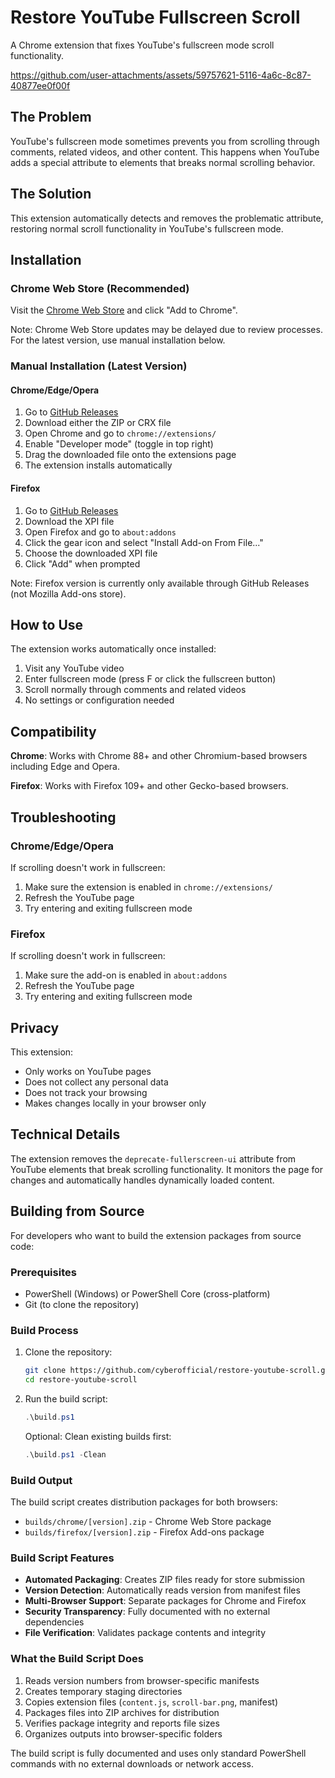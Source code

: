 # Restore YouTube Fullscreen Scroll

A Chrome extension that fixes YouTube's fullscreen mode scroll functionality.

https://github.com/user-attachments/assets/59757621-5116-4a6c-8c87-40877ee0f00f


## The Problem

YouTube's fullscreen mode sometimes prevents you from scrolling through comments, related videos, and other content. This happens when YouTube adds a special attribute to elements that breaks normal scrolling behavior.

## The Solution

This extension automatically detects and removes the problematic attribute, restoring normal scroll functionality in YouTube's fullscreen mode.

## Installation

### Chrome Web Store (Recommended)
Visit the [Chrome Web Store](https://chrome.google.com/webstore/detail/fpgafianbfgjhcdmghaoecfemndjpkbo) and click "Add to Chrome".

Note: Chrome Web Store updates may be delayed due to review processes. For the latest version, use manual installation below.

### Manual Installation (Latest Version)

#### Chrome/Edge/Opera
1. Go to [GitHub Releases](https://github.com/cyberofficial/restore-youtube-scroll/releases)
2. Download either the ZIP or CRX file
3. Open Chrome and go to `chrome://extensions/`
4. Enable "Developer mode" (toggle in top right)
5. Drag the downloaded file onto the extensions page
6. The extension installs automatically

#### Firefox
1. Go to [GitHub Releases](https://github.com/cyberofficial/restore-youtube-scroll/releases)
2. Download the XPI file
3. Open Firefox and go to `about:addons`
4. Click the gear icon and select "Install Add-on From File..."
5. Choose the downloaded XPI file
6. Click "Add" when prompted

Note: Firefox version is currently only available through GitHub Releases (not Mozilla Add-ons store).

## How to Use

The extension works automatically once installed:
1. Visit any YouTube video
2. Enter fullscreen mode (press F or click the fullscreen button)
3. Scroll normally through comments and related videos
4. No settings or configuration needed

## Compatibility

**Chrome**: Works with Chrome 88+ and other Chromium-based browsers including Edge and Opera.

**Firefox**: Works with Firefox 109+ and other Gecko-based browsers.

## Troubleshooting

### Chrome/Edge/Opera
If scrolling doesn't work in fullscreen:
1. Make sure the extension is enabled in `chrome://extensions/`
2. Refresh the YouTube page
3. Try entering and exiting fullscreen mode

### Firefox
If scrolling doesn't work in fullscreen:
1. Make sure the add-on is enabled in `about:addons`
2. Refresh the YouTube page
3. Try entering and exiting fullscreen mode

## Privacy

This extension:
- Only works on YouTube pages
- Does not collect any personal data
- Does not track your browsing
- Makes changes locally in your browser only

## Technical Details

The extension removes the `deprecate-fullerscreen-ui` attribute from YouTube elements that break scrolling functionality. It monitors the page for changes and automatically handles dynamically loaded content.

## Building from Source

For developers who want to build the extension packages from source code:

### Prerequisites
- PowerShell (Windows) or PowerShell Core (cross-platform)
- Git (to clone the repository)

### Build Process
1. Clone the repository:
   ```bash
   git clone https://github.com/cyberofficial/restore-youtube-scroll.git
   cd restore-youtube-scroll
   ```

2. Run the build script:
   ```powershell
   .\build.ps1
   ```

   Optional: Clean existing builds first:
   ```powershell
   .\build.ps1 -Clean
   ```

### Build Output
The build script creates distribution packages for both browsers:
- `builds/chrome/[version].zip` - Chrome Web Store package
- `builds/firefox/[version].zip` - Firefox Add-ons package

### Build Script Features
- **Automated Packaging**: Creates ZIP files ready for store submission
- **Version Detection**: Automatically reads version from manifest files
- **Multi-Browser Support**: Separate packages for Chrome and Firefox
- **Security Transparency**: Fully documented with no external dependencies
- **File Verification**: Validates package contents and integrity

### What the Build Script Does
1. Reads version numbers from browser-specific manifests
2. Creates temporary staging directories
3. Copies extension files (`content.js`, `scroll-bar.png`, manifest)
4. Packages files into ZIP archives for distribution
5. Verifies package integrity and reports file sizes
6. Organizes outputs into browser-specific folders

The build script is fully documented and uses only standard PowerShell commands with no external downloads or network access.
